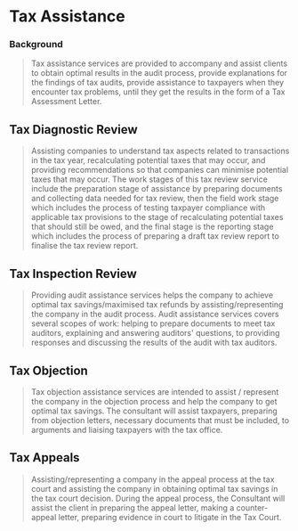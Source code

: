 # Tax Assistance
### Background
> Tax assistance services are provided to accompany and assist clients to obtain optimal results in the audit process, provide explanations for the findings of tax audits, provide assistance to taxpayers when they encounter tax problems, until they get the results in the form of a Tax Assessment Letter.
## Tax Diagnostic Review
> Assisting companies to understand tax aspects related to transactions in the tax year, recalculating potential taxes that may occur, and providing recommendations so that companies can minimise potential taxes that may occur.
> The work stages of this tax review service include the preparation stage of assistance by preparing documents and collecting data needed for tax review, then the field work stage which includes the process of testing taxpayer compliance with applicable tax provisions to the stage of recalculating potential taxes that should still be owed, and the final stage is the reporting stage which includes the process of preparing a draft tax review report to finalise the tax review report.  
## Tax Inspection Review
> Providing audit assistance services helps the company to achieve optimal tax savings/maximised tax refunds by assisting/representing the company in the audit process.
> Audit assistance services covers several scopes of work: helping to prepare documents to meet tax auditors, explaining and answering auditors' questions, to providing responses and discussing the results of the audit with tax auditors.
## Tax Objection
> Tax objection assistance services are intended to assist / represent the company in the objection process and help the company to get optimal tax savings.
> The consultant will assist taxpayers, preparing from objection letters, necessary documents that must be included, to arguments and liaising taxpayers with the tax office.
## Tax Appeals
> Assisting/representing a company in the appeal process at the tax court and assisting the company in obtaining optimal tax savings in the tax court decision.
> During the appeal process, the Consultant will assist the client in preparing the appeal letter, making a counter-appeal letter, preparing evidence in court to litigate in the Tax Court.